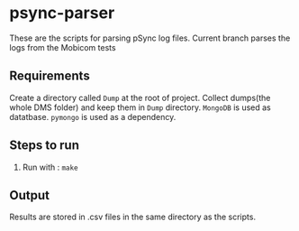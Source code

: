 # psync-parser

These are the scripts for parsing pSync log files. Current branch parses the logs from the Mobicom tests 

## Requirements

Create a directory called `Dump` at the root of project.
Collect dumps(the whole DMS folder) and keep them in `Dump` directory.
`MongoDB` is used as datatbase. `pymongo` is used as a dependency.

## Steps to run 

1. Run with : `make` 

## Output

Results are stored in .csv files in the same directory as the scripts.  
